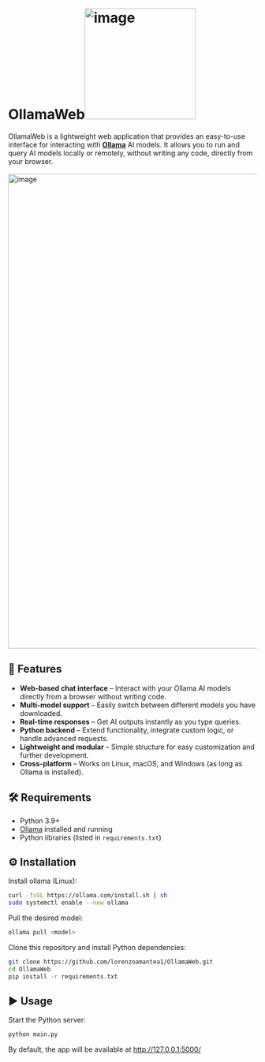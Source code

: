 # OllamaWeb<img width="225" height="225" alt="image" src="https://github.com/user-attachments/assets/392553f1-ffab-4331-a50a-1aecfb5c8462" />


OllamaWeb is a lightweight web application that provides an easy-to-use interface for interacting with **[Ollama](https://ollama.ai/)** AI models. It allows you to run and query AI models locally or remotely, without writing any code, directly from your browser.  
<br>
<img width="1918" height="963" alt="image" src="https://github.com/user-attachments/assets/1ef083a4-f3ec-4d97-93ac-47b345b8acb5" />
<br>
## 🚀 Features
- **Web-based chat interface** – Interact with your Ollama AI models directly from a browser without writing code.  
- **Multi-model support** – Easily switch between different models you have downloaded.  
- **Real-time responses** – Get AI outputs instantly as you type queries.  
- **Python backend** – Extend functionality, integrate custom logic, or handle advanced requests.  
- **Lightweight and modular** – Simple structure for easy customization and further development.  
- **Cross-platform** – Works on Linux, macOS, and Windows (as long as Ollama is installed).


## 🛠 Requirements
- Python 3.9+
- [Ollama](https://ollama.com/) installed and running
- Python libraries (listed in `requirements.txt`)

## ⚙️ Installation
Install ollama (Linux):
```bash
curl -fsSL https://ollama.com/install.sh | sh
sudo systemctl enable --now ollama
```
Pull the desired model:
```bash
ollama pull <model>
```
Clone this repository and install Python dependencies:
```bash
git clone https://github.com/lorenzoamantea1/OllamaWeb.git
cd OllamaWeb
pip install -r requirements.txt
```

## ▶️ Usage
Start the Python server:

```bash
python main.py
```
By default, the app will be available at http://127.0.0.1:5000/
